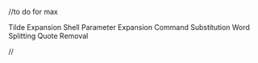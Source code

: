 //to do for max

Tilde Expansion
Shell Parameter Expansion
Command Substitution
Word Splitting
Quote Removal

//
